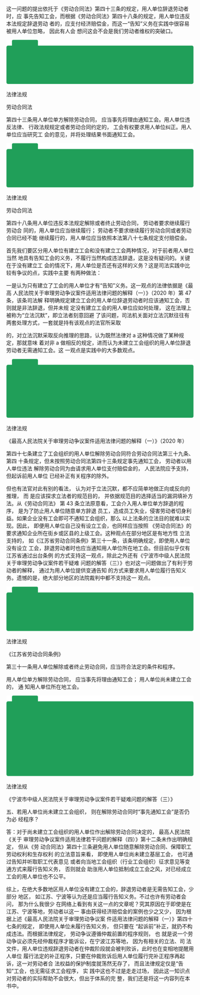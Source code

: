 这一问题的提出依托于《劳动合同法》第四十三条的规定，用人单位辞退劳动者时，应 事先告知工会，而根据《劳动合同法》第四十八条的规定，用人单位违反本法规定辞退劳动 者的，应支付经济赔偿金，而这一“告知”义务在实践中很容易被用人单位忽略， 因此有人会 想问这会不会是我们劳动者维权的突破口。

![](</@img/img_ 982.png>)

法律法规

劳动合同法

第四十三条用人单位单方解除劳动合同， 应当事先将理由通知工会。用人单位违反法律、 行政法规规定或者劳动合同约定的， 工会有权要求用人单位纠正。用人单位应当研究工 会的意见，并将处理结果书面通知工会。

![](</@img/img_ 983.png>)

法律法规

劳动合同法

第四十八条用人单位违反本法规定解除或者终止劳动合同， 劳动者要求继续履行劳动合 同的，用人单位应当继续履行； 劳动者不要求继续履行劳动合同或者劳动合同已经不能 继续履行的，用人单位应当依照本法第八十七条规定支付赔偿金。

首先我们要区分用人单位有建立工会和没有建立工会两种情况，对于前者用人单位当然 地具有告知工会的义务，不履行当然构成违法辞退，这是没有疑问的。关键在于没有建立工 会的情况下，用人单位是否还有这样的义务？这是司法实践中比较有争议的点，实践中主要 有两种做法：

一是认为只有建立了工会的用人单位才有“告知”义务。这一观点的法律依据是《最高 人民法院关于审理劳动争议案件适用法律问题的解释（一）》（2020 年）第 47 条，该条司法解 释明确规定建立工会的用人单位辞退劳动者时应该通知工会，否则就是非法辞退，但并未规 定没有建立工会的用人单位应如何处理， 这在法理上被称为“立法沉默”，即立法者刻意回避 了该问题，司法机关面对立法沉默往往有两套处理方式，一套就是持有该观点的法官所采取

的，对立法沉默采取反向推理的思路，认为既然法律对 a 这种情况做了某种规定，那就意味 着对非 a 做相反的规定，进而认为未建立工会组织的用人单位辞退劳动者无需通知工会。这 一观点是实践中的大多数观点。

![](</@img/img_ 984.png>)

法律法规

《最高人民法院关于审理劳动争议案件适用法律问题的解释（一）》（2020 年）

第四十七条建立了工会组织的用人单位解除劳动合同符合劳动合同法第三十九条、第四 十条规定，但未按照劳动合同法第四十三条规定事先通知工会， 劳动者以用人单位违法 解除劳动合同为由请求用人单位支付赔偿金的， 人民法院应予支持，但起诉前用人单位 已经补正有关程序的除外。

但也有法官对此有别的看法， 认为对于立法沉默，都不应简单地做正向或反向的推理， 而 是应该探求立法者的规范目的， 并依据规范目的选择适当的漏洞填补方法。从《劳动合同法》 第 43 条立法原意看，工会介入用人单位单方辞退的程序， 是为了防止用人单位随意单方辞退 员工，造成员工失业，侵害劳动者切身利益。如果企业没有工会即可不通知工会组织，那么 以上法条的立法目的就难以实现。因此， 即便用人单位自己没有设立工会，也同样应当按照 《劳动合同法》的要求通知企业所在街乡或区县的上级工会。这种观点在部分地区是有地方性 立法支持的， 如《江苏省劳动合同条例》第三十一条，该条明确规定，即使用人单位没有设立 工会，辞退劳动者时也应当通知用人单位所在地工会。但目前似乎仅有江苏省通过出台条例 的方式支持这一观点，除此之外还有《宁波市中级人民法院关于审理劳动争议案件若干疑难 问题的解答（三）》也对这一问题做出了有利于劳动者的解释， 通过为用人单位提供变通告知 的方式来要求用人单位履行告知义务。遗憾的是，绝大部分地区的法院裁判中都不支持这一 观点。

![](</@img/img_ 985.png>)

法律法规

《江苏省劳动合同条例》

第三十一条用人单位解除或者终止劳动合同，应当符合法定的条件和程序。

用人单位单方解除劳动合同， 应当事先将理由通知工会； 用人单位尚未建立工会的， 通 知用人单位所在地工会。

![](</@img/img_ 986.png>)

法律法规

《宁波市中级人民法院关于审理劳动争议案件若干疑难问题的解答（三）》

五、若用人单位尚未建立工会组织， 则在解除劳动合同时“事先通知工会”是否仍为必 经程序？

答：对于尚未建立工会组织的用人单位作出解除劳动合同决定的， 最高人民法院《关于 审理劳动争议案件适用法律若干问题的解释（四）》第十二条未作出明确规定， 但从《劳 动合同法》第四十三条避免用人单位随意解除劳动合同、保障职工劳动权利和生存权利 的立法意旨来看， 即使用人单位尚未建立基层工会， 也可通过告知并听取职工代表意见 或者向当地工会组织（行业工会组织）征求意见等变通方式来履行告知义务， 否则就会 助涨用人单位抵制成立工会之风，对已经成立工会的用人单位也不公平。

综上，在绝大多数地区用人单位没有建立工会的，辞退劳动者是无需告知工会，少部分 地区， 如江苏、宁波等认为还是应当履行告知义务。不过也许有劳动者会问， 那为什么我很少 在网络上看到有关这一点的文章呢？究其原因在于即使是在江苏、宁波等地，劳动者以这一 事由获得经济赔偿金的案例也少之又少， 因为根据上述《最高人民法院关于审理劳动争议案 件适用法律问题的解释（一）》第四十七条的规定， 即使用人单位未履行告知义务， 但只要在 “起诉前”补正，就扔不构成违法。而根据法律规定， 劳动争议遵循仲裁前置的程序规则， 也 就是说一个劳动争议必须先经仲裁程序才能诉讼，在宁波江苏等地， 因为有相关的立法、司 法文件，用人单位违规辞退劳动者在仲裁阶段就会被判败诉，此时也在变相地提醒用人单位 履行法定的补正程序，只要在仲裁败诉后用人单位履行完补正程序再起诉，这一对劳动者合 法权益的保护制度就荡然无存了， 而且法律规定仅是“告知”工会，也无需征求工会程序， 实 践中这也不过是走走过场， 因此这一知识点对劳动者的实际帮助不会很大，但出于体系的完 整，我们还是将这一内容列在本书中。